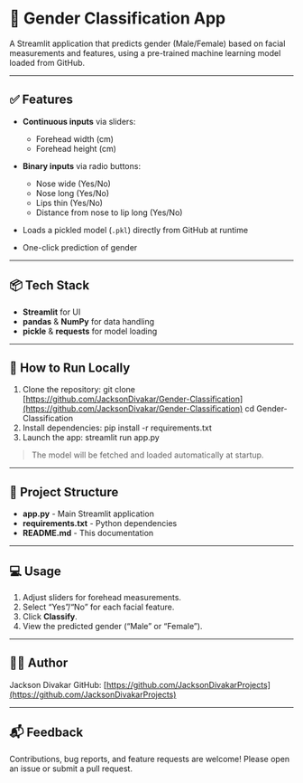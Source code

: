 # 👤 Gender Classification App

A Streamlit application that predicts gender (Male/Female) based on facial measurements and features, using a pre-trained machine learning model loaded from GitHub.

---

## ✅ Features

* **Continuous inputs** via sliders:

  * Forehead width (cm)
  * Forehead height (cm)
* **Binary inputs** via radio buttons:

  * Nose wide (Yes/No)
  * Nose long (Yes/No)
  * Lips thin (Yes/No)
  * Distance from nose to lip long (Yes/No)
* Loads a pickled model (`.pkl`) directly from GitHub at runtime
* One-click prediction of gender

---

## 📦 Tech Stack

* **Streamlit** for UI
* **pandas** & **NumPy** for data handling
* **pickle** & **requests** for model loading

---

## 🚀 How to Run Locally

1. Clone the repository:
   git clone [https://github.com/JacksonDivakar/Gender-Classification](https://github.com/JacksonDivakar/Gender-Classification)
   cd Gender-Classification
2. Install dependencies:
   pip install -r requirements.txt
3. Launch the app:
   streamlit run app.py

> The model will be fetched and loaded automatically at startup.

---

## 📂 Project Structure

* **app.py** - Main Streamlit application
* **requirements.txt** - Python dependencies
* **README.md** - This documentation

---

## 💻 Usage

1. Adjust sliders for forehead measurements.
2. Select “Yes”/“No” for each facial feature.
3. Click **Classify**.
4. View the predicted gender (“Male” or “Female”).

---

## 👨‍💻 Author

Jackson Divakar
GitHub: [https://github.com/JacksonDivakarProjects](https://github.com/JacksonDivakarProjects)

---

## 📬 Feedback

Contributions, bug reports, and feature requests are welcome! Please open an issue or submit a pull request.
